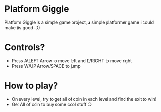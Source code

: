 # Platform Giggle
Platform Giggle is a simple game project, a simple platformer game i could make (is good :D)

# Controls?
- Press A\LEFT Arrow to move left and D/RIGHT to move right
- Press W/UP Arrow/SPACE to jump

# How to play?
- On every level, try to get all of coin in each level and find the exit to win!
- Get All of coin to buy some cool stuff :D
